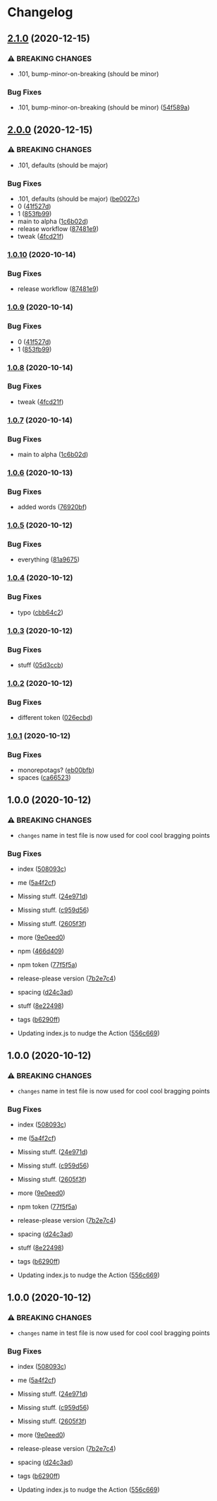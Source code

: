 # Changelog

## [2.1.0](https://www.github.com/dxos/release-playground/compare/v2.0.0...v2.1.0) (2020-12-15)


### ⚠ BREAKING CHANGES

* .101, bump-minor-on-breaking (should be minor)

### Bug Fixes

* .101, bump-minor-on-breaking (should be minor) ([54f589a](https://www.github.com/dxos/release-playground/commit/54f589a473cc98ad310909f67d823dd21fb0e166))

## [2.0.0](https://www.github.com/dxos/release-playground/compare/v1.0.6...v2.0.0) (2020-12-15)


### ⚠ BREAKING CHANGES

* .101, defaults (should be major)

### Bug Fixes

* .101, defaults (should be major) ([be0027c](https://www.github.com/dxos/release-playground/commit/be0027ce3d6d91a7729191db9330555ebd32c70d))
* 0 ([41f527d](https://www.github.com/dxos/release-playground/commit/41f527dcefcb51bafdf8872dfa06bf66b69a3a5b))
* 1 ([853fb99](https://www.github.com/dxos/release-playground/commit/853fb9944af2bd12b8470a352f5b4f58481b2431))
* main to alpha ([1c6b02d](https://www.github.com/dxos/release-playground/commit/1c6b02d0b6cd5d23c3b13e54c8ebc03b71f9d3e8))
* release workflow ([87481e9](https://www.github.com/dxos/release-playground/commit/87481e92893f222b9af29cc21bac730fbae8967f))
* tweak ([4fcd21f](https://www.github.com/dxos/release-playground/commit/4fcd21f34553791db711018035af8ae6a4b3c3f7))

### [1.0.10](https://www.github.com/dxos/release-playground/compare/v1.0.9...v1.0.10) (2020-10-14)


### Bug Fixes

* release workflow ([87481e9](https://www.github.com/dxos/release-playground/commit/87481e92893f222b9af29cc21bac730fbae8967f))

### [1.0.9](https://www.github.com/dxos/release-playground/compare/v1.0.8...v1.0.9) (2020-10-14)


### Bug Fixes

* 0 ([41f527d](https://www.github.com/dxos/release-playground/commit/41f527dcefcb51bafdf8872dfa06bf66b69a3a5b))
* 1 ([853fb99](https://www.github.com/dxos/release-playground/commit/853fb9944af2bd12b8470a352f5b4f58481b2431))

### [1.0.8](https://www.github.com/dxos/release-playground/compare/v1.0.7...v1.0.8) (2020-10-14)


### Bug Fixes

* tweak ([4fcd21f](https://www.github.com/dxos/release-playground/commit/4fcd21f34553791db711018035af8ae6a4b3c3f7))

### [1.0.7](https://www.github.com/dxos/release-playground/compare/v1.0.6...v1.0.7) (2020-10-14)


### Bug Fixes

* main to alpha ([1c6b02d](https://www.github.com/dxos/release-playground/commit/1c6b02d0b6cd5d23c3b13e54c8ebc03b71f9d3e8))

### [1.0.6](https://www.github.com/dxos/release-playground/compare/v1.0.5...v1.0.6) (2020-10-13)


### Bug Fixes

* added words ([76920bf](https://www.github.com/dxos/release-playground/commit/76920bffdc2bb3b0adf9562a8bd421e59f32ecda))

### [1.0.5](https://www.github.com/dxos/release-playground/compare/v1.0.4...v1.0.5) (2020-10-12)


### Bug Fixes

* everything ([81a9675](https://www.github.com/dxos/release-playground/commit/81a967596781ed95a016ee0ae6cf05ac11a1092b))

### [1.0.4](https://www.github.com/dxos/release-playground/compare/v1.0.3...v1.0.4) (2020-10-12)


### Bug Fixes

* typo ([cbb64c2](https://www.github.com/dxos/release-playground/commit/cbb64c23bd09c7c0a70f8054279e097aeb1eaf58))

### [1.0.3](https://www.github.com/dxos/release-playground/compare/v1.0.2...v1.0.3) (2020-10-12)


### Bug Fixes

* stuff ([05d3ccb](https://www.github.com/dxos/release-playground/commit/05d3ccbb9bb4b1868f6c9e10f79fce72f79a3ada))

### [1.0.2](https://www.github.com/dxos/release-playground/compare/v1.0.1...v1.0.2) (2020-10-12)


### Bug Fixes

* different token ([026ecbd](https://www.github.com/dxos/release-playground/commit/026ecbd8dd63e182bf4bca59e993e13a32a3df20))

### [1.0.1](https://www.github.com/dxos/release-playground/compare/v1.0.0...v1.0.1) (2020-10-12)


### Bug Fixes

* monorepotags? ([eb00bfb](https://www.github.com/dxos/release-playground/commit/eb00bfbc6e5b28ced754026043f25535d15d34c1))
* spaces ([ca66523](https://www.github.com/dxos/release-playground/commit/ca66523a52d53137683bf1aaacd6febf40841030))

## 1.0.0 (2020-10-12)


### ⚠ BREAKING CHANGES

* `changes` name in test file is now used for cool cool bragging points

### Bug Fixes

* index ([508093c](https://www.github.com/dxos/release-playground/commit/508093c17e9d200bead4d0a5f1f9659f7c4c009c))
* me ([5a4f2cf](https://www.github.com/dxos/release-playground/commit/5a4f2cfc490f7379c22530489817c2e755575ecd))
* Missing stuff. ([24e971d](https://www.github.com/dxos/release-playground/commit/24e971dff9d515c29ddfd975b1a8a11d8d38a68e))
* Missing stuff. ([c959d56](https://www.github.com/dxos/release-playground/commit/c959d56b62399a6dd90e8efe7dcfc9df31226b3f))
* Missing stuff. ([2605f3f](https://www.github.com/dxos/release-playground/commit/2605f3fbe1c50e738a3fbd1216cd3e7144bd838e))
* more ([9e0eed0](https://www.github.com/dxos/release-playground/commit/9e0eed0eb448f5db8830877dea7e07238ffcd83d))
* npm ([466d409](https://www.github.com/dxos/release-playground/commit/466d4096b226c1a33faa1b686758a04c111ced48))
* npm token ([77f5f5a](https://www.github.com/dxos/release-playground/commit/77f5f5ae131794ada1896969081eccd2e172f942))
* release-please version ([7b2e7c4](https://www.github.com/dxos/release-playground/commit/7b2e7c434b1ec97cdaeaba1f48274651cb58b97e))
* spacing ([d24c3ad](https://www.github.com/dxos/release-playground/commit/d24c3adfe05364d1c1e254e11ffdd81552bf85b6))
* stuff ([8e22498](https://www.github.com/dxos/release-playground/commit/8e22498c9941309a86aea09e11c2205e42b8b7b6))
* tags ([b6290ff](https://www.github.com/dxos/release-playground/commit/b6290ff8313df80fcac7b9bfdab6a48316dd54cd))


* Updating index.js to nudge the Action ([556c669](https://www.github.com/dxos/release-playground/commit/556c6695eefef1ba787d2852d42f23c19f0a1b01))

## 1.0.0 (2020-10-12)


### ⚠ BREAKING CHANGES

* `changes` name in test file is now used for cool cool bragging points

### Bug Fixes

* index ([508093c](https://www.github.com/dxos/release-playground/commit/508093c17e9d200bead4d0a5f1f9659f7c4c009c))
* me ([5a4f2cf](https://www.github.com/dxos/release-playground/commit/5a4f2cfc490f7379c22530489817c2e755575ecd))
* Missing stuff. ([24e971d](https://www.github.com/dxos/release-playground/commit/24e971dff9d515c29ddfd975b1a8a11d8d38a68e))
* Missing stuff. ([c959d56](https://www.github.com/dxos/release-playground/commit/c959d56b62399a6dd90e8efe7dcfc9df31226b3f))
* Missing stuff. ([2605f3f](https://www.github.com/dxos/release-playground/commit/2605f3fbe1c50e738a3fbd1216cd3e7144bd838e))
* more ([9e0eed0](https://www.github.com/dxos/release-playground/commit/9e0eed0eb448f5db8830877dea7e07238ffcd83d))
* npm token ([77f5f5a](https://www.github.com/dxos/release-playground/commit/77f5f5ae131794ada1896969081eccd2e172f942))
* release-please version ([7b2e7c4](https://www.github.com/dxos/release-playground/commit/7b2e7c434b1ec97cdaeaba1f48274651cb58b97e))
* spacing ([d24c3ad](https://www.github.com/dxos/release-playground/commit/d24c3adfe05364d1c1e254e11ffdd81552bf85b6))
* stuff ([8e22498](https://www.github.com/dxos/release-playground/commit/8e22498c9941309a86aea09e11c2205e42b8b7b6))
* tags ([b6290ff](https://www.github.com/dxos/release-playground/commit/b6290ff8313df80fcac7b9bfdab6a48316dd54cd))


* Updating index.js to nudge the Action ([556c669](https://www.github.com/dxos/release-playground/commit/556c6695eefef1ba787d2852d42f23c19f0a1b01))

## 1.0.0 (2020-10-12)


### ⚠ BREAKING CHANGES

* `changes` name in test file is now used for cool cool bragging points

### Bug Fixes

* index ([508093c](https://www.github.com/dxos/release-playground/commit/508093c17e9d200bead4d0a5f1f9659f7c4c009c))
* me ([5a4f2cf](https://www.github.com/dxos/release-playground/commit/5a4f2cfc490f7379c22530489817c2e755575ecd))
* Missing stuff. ([24e971d](https://www.github.com/dxos/release-playground/commit/24e971dff9d515c29ddfd975b1a8a11d8d38a68e))
* Missing stuff. ([c959d56](https://www.github.com/dxos/release-playground/commit/c959d56b62399a6dd90e8efe7dcfc9df31226b3f))
* Missing stuff. ([2605f3f](https://www.github.com/dxos/release-playground/commit/2605f3fbe1c50e738a3fbd1216cd3e7144bd838e))
* more ([9e0eed0](https://www.github.com/dxos/release-playground/commit/9e0eed0eb448f5db8830877dea7e07238ffcd83d))
* release-please version ([7b2e7c4](https://www.github.com/dxos/release-playground/commit/7b2e7c434b1ec97cdaeaba1f48274651cb58b97e))
* spacing ([d24c3ad](https://www.github.com/dxos/release-playground/commit/d24c3adfe05364d1c1e254e11ffdd81552bf85b6))
* tags ([b6290ff](https://www.github.com/dxos/release-playground/commit/b6290ff8313df80fcac7b9bfdab6a48316dd54cd))


* Updating index.js to nudge the Action ([556c669](https://www.github.com/dxos/release-playground/commit/556c6695eefef1ba787d2852d42f23c19f0a1b01))
